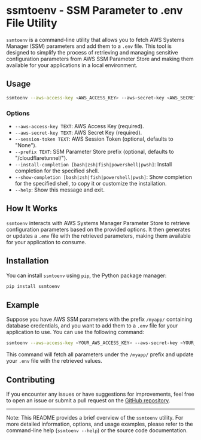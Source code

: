 # ssmtoenv - SSM Parameter to .env File Utility

`ssmtoenv` is a command-line utility that allows you to fetch AWS Systems Manager (SSM) parameters and add them to a `.env` file. This tool is designed to simplify the process of retrieving and managing sensitive configuration parameters from AWS SSM Parameter Store and making them available for your applications in a local environment.

## Usage

```bash
ssmtoenv --aws-access-key <AWS_ACCESS_KEY> --aws-secret-key <AWS_SECRET_KEY> [--session-token <SESSION_TOKEN>] [--prefix <PREFIX>] [--install-completion <SHELL>] [--show-completion <SHELL>] [--help]
```

### Options

- `--aws-access-key TEXT`: AWS Access Key (required).
- `--aws-secret-key TEXT`: AWS Secret Key (required).
- `--session-token TEXT`: AWS Session Token (optional, defaults to "None").
- `--prefix TEXT`: SSM Parameter Store prefix (optional, defaults to "/cloudflaretunnel/").
- `--install-completion [bash|zsh|fish|powershell|pwsh]`: Install completion for the specified shell.
- `--show-completion [bash|zsh|fish|powershell|pwsh]`: Show completion for the specified shell, to copy it or customize the installation.
- `--help`: Show this message and exit.

## How It Works

`ssmtoenv` interacts with AWS Systems Manager Parameter Store to retrieve configuration parameters based on the provided options. It then generates or updates a `.env` file with the retrieved parameters, making them available for your application to consume.

## Installation

You can install `ssmtoenv` using `pip`, the Python package manager:

```bash
pip install ssmtoenv
```

## Example

Suppose you have AWS SSM parameters with the prefix `/myapp/` containing database credentials, and you want to add them to a `.env` file for your application to use. You can use the following command:

```bash
ssmtoenv --aws-access-key <YOUR_AWS_ACCESS_KEY> --aws-secret-key <YOUR_AWS_SECRET_KEY> --prefix /myapp/
```

This command will fetch all parameters under the `/myapp/` prefix and update your `.env` file with the retrieved values.

## Contributing

If you encounter any issues or have suggestions for improvements, feel free to open an issue or submit a pull request on the [GitHub repository](https://github.com/rahulmistri1997/ssmtoenv).


---

Note: This README provides a brief overview of the `ssmtoenv` utility. For more detailed information, options, and usage examples, please refer to the command-line help (`ssmtoenv --help`) or the source code documentation.
